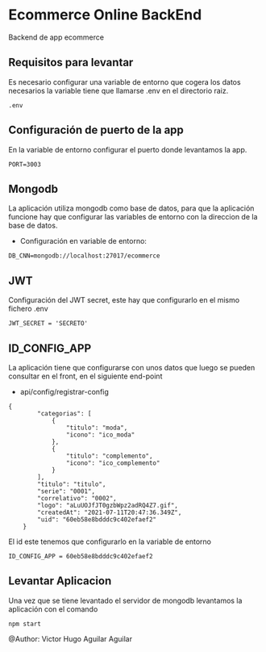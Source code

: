 # Ecommerce Online BackEnd

Backend de app ecommerce

## Requisitos para levantar

Es necesario configurar una variable de entorno que cogera los datos necesarios la variable tiene que llamarse .env en el directorio raiz.

`````
.env
`````

## Configuración de puerto de la app

En la variable de entorno configurar el puerto donde levantamos la app.

`````
PORT=3003
`````

## Mongodb

La aplicación utiliza mongodb como base de datos, para que la aplicación funcione hay que configurar las variables de entorno con la direccion de la base de datos.

- Configuración en variable de entorno:

`````
DB_CNN=mongodb://localhost:27017/ecommerce
``````

## JWT

Configuración del JWT secret, este hay que configurarlo en el mismo fichero .env

`````
JWT_SECRET = 'SECRETO'
``````

## ID_CONFIG_APP

La aplicación tiene que configurarse con unos datos que luego se pueden consultar en el front, en el siguiente end-point 

- api/config/registrar-config

`````
{
        "categorias": [
            {
                "titulo": "moda",
                "icono": "ico_moda"
            },
            {
                "titulo": "complemento",
                "icono": "ico_complemento"
            }
        ],
        "titulo": "titulo",
        "serie": "0001",
        "correlativo": "0002",
        "logo": "aLuUOJfJT0gzbWpz2adRQ4Z7.gif",
        "createdAt": "2021-07-11T20:47:36.349Z",
        "uid": "60eb58e8bdddc9c402efaef2"
    }
``````

El id este tenemos que configurarlo en la variable de entorno

`````
ID_CONFIG_APP = 60eb58e8bdddc9c402efaef2
``````

## Levantar Aplicacion

Una vez que se tiene levantado el servidor de mongodb levantamos la aplicación con el comando

`````
npm start
`````

@Author: Victor Hugo Aguilar Aguilar


